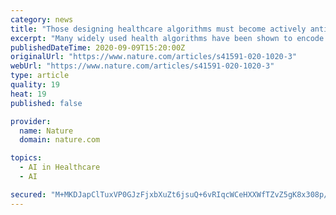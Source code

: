 ```yaml
---
category: news
title: "Those designing healthcare algorithms must become actively anti-racist"
excerpt: "Many widely used health algorithms have been shown to encode and reinforce racial health inequities, prioritizing the needs of white patients over those of patients of color. Because automated systems are becoming so crucial to access to health,"
publishedDateTime: 2020-09-09T15:20:00Z
originalUrl: "https://www.nature.com/articles/s41591-020-1020-3"
webUrl: "https://www.nature.com/articles/s41591-020-1020-3"
type: article
quality: 19
heat: 19
published: false

provider:
  name: Nature
  domain: nature.com

topics:
  - AI in Healthcare
  - AI

secured: "M+MKDJapClTuxVP0GJzFjxbXuZt6jsuQ+6vRIqcWCeHXXWfTZvZ5gK8x308p/3y32TvAxR62/uYPw3aAVwo6sBACL4ttPYzJJLEvkRYbTUnyCisRg1bBYwZFrj2+iU+eLrHZuzQSOitNG2urf6deGoig8rmZVYLcqywHvVx7T0Ot139ycyUaPziChAqroucFGkEwKWc/jImn3cdSHudcvUCxcqcIUg3efSGH4n82LoNwchfROM7TiKMLN3f2dXYZ2lBLcuK6s6lQZ8GBWyT4yVn7PN/wZvHBDc4lXDmlAhXkA6ommZGQ22QYuT9ByO8dv+NZcYPWJnMCmB5XFnsnnKYxHgcP8zK5NyUIOeUkSWQ=;zLapdHuSj6aoPMrZsBsepA=="
---
```


